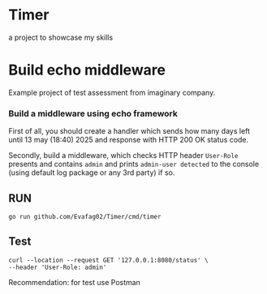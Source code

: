 # Timer
a project to showcase my skills

# Build echo middleware

Example project of test assessment from imaginary company. 

### Build a middleware using echo framework

First of all, you should create a handler which sends how many days left until 13 may (18:40) 2025 and response with HTTP 200 OK status code.

Secondly, build a middleware, which checks HTTP header `User-Role` presents and contains `admin` and prints `admin-user detected` to the console (using default log package or any 3rd party) if so.

## RUN

```shell
go run github.com/Evafag02/Timer/cmd/timer
```
## Test

```shell
curl --location --request GET '127.0.0.1:8080/status' \
--header 'User-Role: admin'
```

Recommendation: for test use Postman
